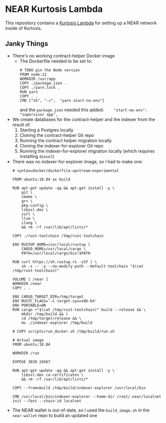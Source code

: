 NEAR Kurtosis Lambda
=====================
This repository contains a [Kurtosis Lambda](https://docs.kurtosistech.com/advanced-usage.html#kurtosis-lambdas) for setting up a NEAR network inside of Kurtosis.

Janky Things
------------
* There's no working contract-helper Docker image
    * The Dockerfile needed to be set to:
        ```
        # TODO pin the Node version
        FROM node:12
        WORKDIR /usr/app
        COPY ./package.json .
        COPY ./yarn.lock .
        RUN yarn
        COPY . .
        CMD ["sh", "-c",  "yarn start-no-env"]
        ```
      and the `package.json` needed this added: `    "start-no-env": "supervisor app",`
* We create databases for the contract-helper and the indexer from the result of:
    1. Starting a Postgres locally
    1. Cloning the contract-helper Git repo
    1. Running the contract helper migration locally
    1. Cloning the indexer-for-explorer Git repo
    1. Running the indexer-for-explorer migration locally (which requires installing `diesel`)
* There was no indexer-for-explorer image, so I had to make one:
    ```
    # syntax=docker/dockerfile-upstream:experimental

    FROM ubuntu:18.04 as build

    RUN apt-get update -qq && apt-get install -y \
        git \
        cmake \
        g++ \
        pkg-config \
        libssl-dev \
        curl \
        llvm \
        clang \
        && rm -rf /var/lib/apt/lists/*

    COPY ./rust-toolchain /tmp/rust-toolchain

    ENV RUSTUP_HOME=/usr/local/rustup \
        CARGO_HOME=/usr/local/cargo \
        PATH=/usr/local/cargo/bin:$PATH

    RUN curl https://sh.rustup.rs -sSf | \
        sh -s -- -y --no-modify-path --default-toolchain "$(cat /tmp/rust-toolchain)"

    VOLUME [ /near ]
    WORKDIR /near
    COPY . .

    ENV CARGO_TARGET_DIR=/tmp/target
    ENV RUSTC_FLAGS='-C target-cpu=x86-64'
    ENV PORTABLE=ON
    RUN cargo +"$(cat /tmp/rust-toolchain)" build --release && \
        mkdir /tmp/build && \
        cd /tmp/target/release && \
        mv ./indexer-explorer /tmp/build

    # COPY scripts/run_docker.sh /tmp/build/run.sh

    # Actual image
    FROM ubuntu:18.04

    WORKDIR /run

    EXPOSE 3030 24567

    RUN apt-get update -qq && apt-get install -y \
        libssl-dev ca-certificates \
        && rm -rf /var/lib/apt/lists/*

    COPY --from=build /tmp/build/indexer-explorer /usr/local/bin

    CMD /usr/local/bin/indexer-explorer --home-dir /root/.near/localnet init --fast --chain-id localnet
    ```
* The NEAR wallet is out-of-date, so I used the `build_image.sh` in the `near-wallet` repo to build an updated one
